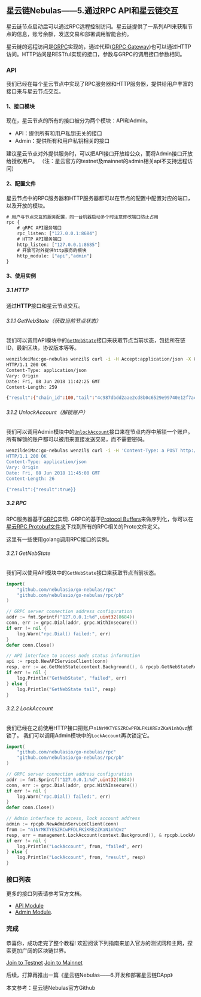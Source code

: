 ## 星云链Nebulas——5.通过RPC API和星云链交互

星云链节点启动后可以通过RPC远程控制访问。星云链提供了一系列API来获取节点的信息，账号余额，发送交易和部署调用智能合约。

星云链的远程访问是[GRPC](https://grpc.io)实现的，通过代理([GRPC Gateway](https://github.com/grpc-ecosystem/grpc-gateway))也可以通过HTTP访问。HTTP访问是RESTful实现的接口，参数与GRPC的调用接口参数相同。


### API

我们已经在每个星云节点中实现了RPC服务器和HTTP服务器，提供给用户丰富的接口来与星云节点交互。

#### 1、接口模块

现在，星云节点的所有的接口被分为两个模块：API和Admin。

- API：提供所有和用户私钥无关的接口
- Admin：提供所有和用户私钥相关的接口

建议星云节点对外提供服务时，可以把API接口开放给公众，而将Admin接口开放给授权用户。
（注：星云官方的testnet及mainnet的admin相关api不支持远程访问）

#### 2、配置文件

星云节点中的RPC服务器和HTTP服务器都可以在节点的配置中配置对应的端口，以及开放的模块。

```protobuf
# 用户与节点交互的服务配置，同一台机器启动多个时注意修改端口防止占用
rpc {
    # gRPC API服务端口
    rpc_listen: ["127.0.0.1:8684"]
    # HTTP API服务端口
    http_listen: ["127.0.0.1:8685"]
    # 开放可对外提供http服务的模块
    http_module: ["api","admin"]
}
```

#### 3、使用实例

##### 3.1 HTTP

通过**HTTP**接口和星云节点交互。

###### 3.1.1 GetNebState（获取当前节点状态）

我们可以调用API模块中的[`GetNebState`](https://github.com/nebulasio/wiki/blob/master/rpc.md#getnebstate)接口来获取节点当前状态，包括所在链ID，最新区块，协议版本等等。

```bash
wenzildeiMac:go-nebulas wenzil$ curl -i -H Accept:application/json -X GET http://localhost:8685/v1/user/nebstate
HTTP/1.1 200 OK
Content-Type: application/json
Vary: Origin
Date: Fri, 08 Jun 2018 11:42:25 GMT
Content-Length: 259

{"result":{"chain_id":100,"tail":"4c987dbdd2aae2cd8b0c6529e99740e12f7ac10048c9ef46e40106e79d261742","lib":"0000000000000000000000000000000000000000000000000000000000000000","height":"28","protocol_version":"/neb/1.0.0","synchronized":false,"version":"1.0.1"}}
```

###### 3.1.2 UnlockAccount（解锁账户）

我们可以调用Admin模块中的[`UnlockAccount`](https://github.com/nebulasio/wiki/blob/master/rpc_admin.md#unlockaccount)接口来在节点内存中解锁一个账户。所有解锁的账户都可以被用来直接发送交易，而不需要密码。

```bash
wenzildeiMac:go-nebulas wenzil$ curl -i -H 'Content-Type: a POST http://localhost:8685/v1/admin/account/unlock -d '{"address":"n1NrMKTYESZRCwPFDLFKiKREzZKaN1nhQvz", "passphrase": "passphrase"}'
HTTP/1.1 200 OK
Content-Type: application/json
Vary: Origin
Date: Fri, 08 Jun 2018 11:45:08 GMT
Content-Length: 26

{"result":{"result":true}}
```

##### 3.2 RPC

RPC服务器基于[GRPC](https://grpc.io/)实现. GRPC的基于[Protocol Buffers](https://github.com/google/protobuf)来做序列化，你可以在[星云RPC Protobuf文件夹](https://github.com/nebulasio/go-nebulas/tree/develop/rpc/pb)下找到所有的RPC相关的Proto文件定义。

这里有一些使用golang调用RPC接口的实例。

###### 3.2.1 GetNebState

我们可以使用API模块中的`GetNebState`接口来获取节点当前状态。

```go
import(
    "github.com/nebulasio/go-nebulas/rpc"
    "github.com/nebulasio/go-nebulas/rpc/pb"
)

// GRPC server connection address configuration
addr := fmt.Sprintf("127.0.0.1:%d",uint32(8684))
conn, err := grpc.Dial(addr, grpc.WithInsecure())
if err != nil {
    log.Warn("rpc.Dial() failed:", err)
}
defer conn.Close()

// API interface to access node status information
api := rpcpb.NewAPIServiceClient(conn)
resp, err := ac.GetNebState(context.Background(), & rpcpb.GetNebStateRequest {})
if err != nil {
    log.Println("GetNebState", "failed", err)
} else {
    log.Println("GetNebState tail", resp)
}
```

###### 3.2.2 LockAccount

我们已经在之前使用HTTP接口把账户`n1NrMKTYESZRCwPFDLFKiKREzZKaN1nhQvz`解锁了。 我们可以调用Admin模块中的`LockAccount`再次锁定它。

```go
import(
    "github.com/nebulasio/go-nebulas/rpc"
    "github.com/nebulasio/go-nebulas/rpc/pb"
)

// GRPC server connection address configuration
addr := fmt.Sprintf("127.0.0.1:%d",uint32(8684))
conn, err := grpc.Dial(addr, grpc.WithInsecure())
if err != nil {
    log.Warn("rpc.Dial() failed:", err)
}
defer conn.Close()

// Admin interface to access, lock account address
admin := rpcpb.NewAdminServiceClient(conn)
from := "n1NrMKTYESZRCwPFDLFKiKREzZKaN1nhQvz"
resp, err = management.LockAccount(context.Background(), & rpcpb.LockAccountRequest {Address: from})
if err != nil {
    log.Println("LockAccount", from, "failed", err)
} else {
    log.Println("LockAccount", from, "result", resp)
}
```

### 接口列表

更多的接口列表请参考官方文档。

- [API Module](https://github.com/nebulasio/wiki/blob/master/rpc.md)
- [Admin Module](https://github.com/nebulasio/wiki/blob/master/rpc_admin.md).

### 完成

恭喜你，成功走完了整个教程! 欢迎阅读下列指南来加入官方的测试网和主网，探索更加广阔的区块链世界。

 [Join to Testnet](https://github.com/nebulasio/wiki/blob/master/testnet.md)
 [Join to Mainnet](https://github.com/nebulasio/wiki/blob/master/mainnet.md)
 
后续，打算再推出一篇《星云链Nebulas——6.开发和部署星云链DApp》

本文参考：星云链Nebulas官方Github




